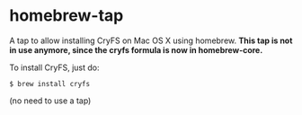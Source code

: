# homebrew-tap
A tap to allow installing CryFS on Mac OS X using homebrew.
**This tap is not in use anymore, since the cryfs formula is now in homebrew-core.**

To install CryFS, just do:

    $ brew install cryfs
  
(no need to use a tap)
